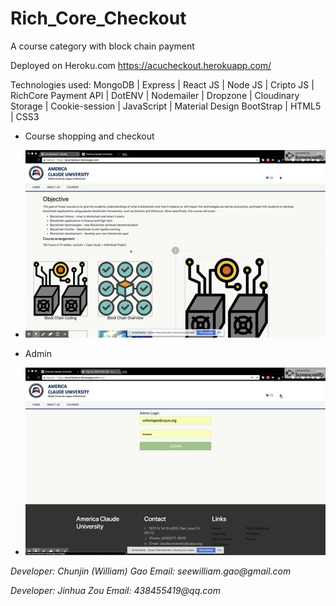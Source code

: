 # Rich_Core_Checkout

A course category with block chain payment  

Deployed on Heroku.com 
https://acucheckout.herokuapp.com/
  
Technologies used: MongoDB | Express | React JS | Node JS | Cripto JS | RichCore Payment API | DotENV | Nodemailer | Dropzone |  Cloudinary Storage | Cookie-session | JavaScript | Material Design BootStrap | HTML5 | CSS3

* Course shopping and checkout 
* ![Alt Text](./client/src/assets/Checkout.gif)

* Admin
* ![Alt Text](./client/src/assets/Admin.gif)


_Developer: Chunjin (William) Gao_
_Email: seewilliam.gao@gmail.com_

_Developer: Jinhua Zou_
_Email: 438455419@qq.com_
